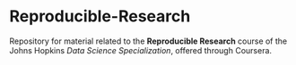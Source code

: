 # Reproducible-Research

Repository for material related to the **Reproducible Research** course of the Johns Hopkins *Data Science Specialization*,
offered through Coursera.

